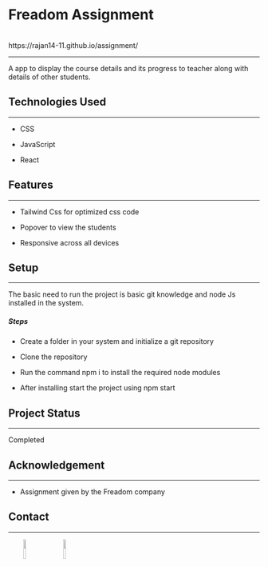 <h1>Freadom Assignment</h1><br/><span>https://rajan14-11.github.io/assignment/ </span>
<hr><p>A app to display the course details and its progress to teacher along with details of other students.</p><h2>Technologies Used</h2>
<hr><ul>
<li>CSS</li>
</ul><ul>
<li>JavaScript</li>
</ul><ul>
<li>React</li>
</ul><h2>Features</h2>
<hr><ul>
<li>Tailwind Css for optimized css code</li>
</ul><ul>
<li>Popover to view the students</li>
</ul><ul>
<li>Responsive across all devices</li>
</ul><h2>Setup</h2>
<hr><p>The basic need to run the project is basic git knowledge and node Js installed in the system.</p><h5>Steps</h5><ul>
<li>Create a folder in your system and initialize a git repository</li>
</ul><ul>
<li>Clone the repository</li>
</ul><ul>
<li>Run the command npm i to install the required node modules</li>
</ul><ul>
<li>After installing start the project using npm start</li>
</ul><h2>Project Status</h2>
<hr><p>Completed</p><h2>Acknowledgement</h2>
<hr><ul>
<li>Assignment given by the Freadom company</li>
</ul><h2>Contact</h2>
<hr><p><span style="margin-right: 30px;"></span><a href="https://www.linkedin.com/in/rajan-goyal/"><img target="_blank" src="https://cdn.jsdelivr.net/gh/devicons/devicon/icons/linkedin/linkedin-original.svg" style="width: 10%;"></a><span style="margin-right: 30px;"></span><a href="https://github.com/Rajan14-11"><img target="_blank" src="https://cdn.jsdelivr.net/gh/devicons/devicon/icons/github/github-original.svg" style="width: 10%;"></a></p>